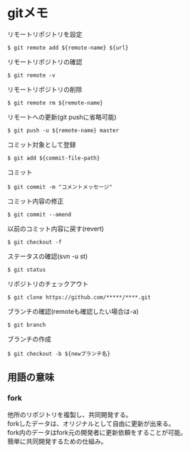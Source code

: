 # gitメモ

リモートリポジトリを設定

    $ git remote add ${remote-name} ${url}


リモートリポジトリの確認

    $ git remote -v


リモートリポジトリの削除

    $ git remote rm ${remote-name}


リモートへの更新(git pushに省略可能)

    $ git push -u ${remote-name} master


コミット対象として登録

    $ git add ${commit-file-path}


コミット

    $ git commit -m "コメントメッセージ"

コミット内容の修正

    $ git commit --amend


以前のコミット内容に戻す(revert)

    $ git checkout -f


ステータスの確認(svn -u st)

    $ git status


リポジトリのチェックアウト

    $ git clone https://github.com/*****/****.git

ブランチの確認(remoteも確認したい場合は-a)

    $ git branch

ブランチの作成

    $ git checkout -b ${newブランチ名}



## 用語の意味

### fork
他所のリポジトリを複製し、共同開発する。  
forkしたデータは、オリジナルとして自由に更新が出来る。  
fork内のデータはfork元の開発者に更新依頼をすることが可能。  
簡単に共同開発するための仕組み。  





